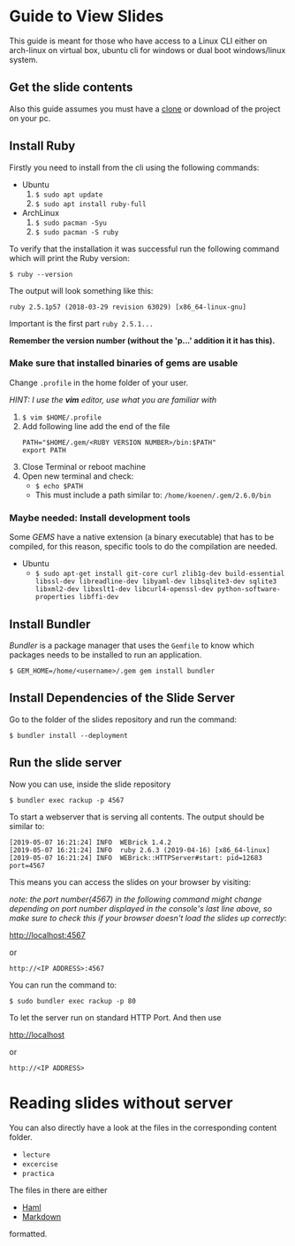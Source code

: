 # Guide to View Slides

This guide is meant for those who have access to a Linux CLI either on
arch-linux on virtual box, ubuntu cli for windows or dual boot windows/linux
system.

## Get the slide contents

Also this guide assumes you must have a
[clone](https://help.github.com/en/articles/cloning-a-repository) or download
of the project on your pc.

## Install Ruby

Firstly you need to install from the cli using the following commands:

- Ubuntu
  1. `$ sudo apt update`
  2. `$ sudo apt install ruby-full`
- ArchLinux
  1. `$ sudo pacman -Syu`
  2. `$ sudo pacman -S ruby`

To verify that the installation it was successful run the following command
which will print the Ruby version:

`$ ruby --version`

The output will look something like this:

`ruby 2.5.1p57 (2018-03-29 revision 63029) [x86_64-linux-gnu]`

Important is the first part `ruby 2.5.1...`

__Remember the version number (without the 'p...' addition it it has this).__

### Make sure that installed binaries of gems are usable

Change `.profile` in the home folder of your user.

_HINT: I use the **vim** editor, use what you are familiar with_

1. `$ vim $HOME/.profile`
2. Add following line add the end of the file
    ```
    PATH="$HOME/.gem/<RUBY VERSION NUMBER>/bin:$PATH"
    export PATH
    ```
3. Close Terminal or reboot machine
4. Open new terminal and check:
    - `$ echo $PATH`
    - This must include a path similar to: `/home/koenen/.gem/2.6.0/bin`

### Maybe needed: Install development tools

Some _GEMS_ have a native extension (a binary executable) that has to be
compiled, for this reason, specific tools to do the compilation are needed.

- Ubuntu
  - `$ sudo apt-get install git-core curl zlib1g-dev build-essential libssl-dev
    libreadline-dev libyaml-dev libsqlite3-dev sqlite3 libxml2-dev libxslt1-dev
    libcurl4-openssl-dev python-software-properties libffi-dev`

## Install Bundler

_Bundler_ is a package manager that uses the `Gemfile` to know which packages
needs to be installed to run an application.

`$ GEM_HOME=/home/<username>/.gem gem install bundler`

## Install Dependencies of the Slide Server

Go to the folder of the slides repository and run the command:

`$ bundler install --deployment`

## Run the slide server

Now you can use, inside the slide repository

`$ bundler exec rackup -p 4567`

To start a webserver that is serving all contents.
The output should be similar to:

```
[2019-05-07 16:21:24] INFO  WEBrick 1.4.2
[2019-05-07 16:21:24] INFO  ruby 2.6.3 (2019-04-16) [x86_64-linux]
[2019-05-07 16:21:24] INFO  WEBrick::HTTPServer#start: pid=12683 port=4567
```

This means you can access the slides on your browser by visiting:

_note: the port number(4567) in the following command might change depending on
port number displayed in the console's last line above, so make sure to check
this if your browser doesn't load the slides up correctly_:

[http://localhost:4567](http://localhost:4567)

or

`http://<IP ADDRESS>:4567`

You can run the command to:

`$ sudo bundler exec rackup -p 80`

To let the server run on standard HTTP Port. And then use

[http://localhost](http://localhost)

or

`http://<IP ADDRESS>`

# Reading slides without server

You can also directly have a look at the files in the corresponding content
folder.

- `lecture`
- `excercise`
- `practica`

The files in there are either

- [Haml](http://haml.info)
- [Markdown](https://daringfireball.net/projects/markdown/basics)

formatted.

